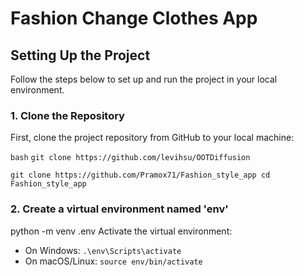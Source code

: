 # Fashion Change Clothes App
## Setting Up the Project

Follow the steps below to set up and run the project in your local environment.

### 1. Clone the Repository

First, clone the project repository from GitHub to your local machine: <p>
`bash`
`git clone https://github.com/levihsu/OOTDiffusion`<p>
`git clone https://github.com/Pramox71/Fashion_style_app
cd Fashion_style_app`

### 2. Create a virtual environment named 'env'
python -m venv .env
Activate the virtual environment:
- On Windows:
  `.\env\Scripts\activate`
- On macOS/Linux:
  `source env/bin/activate`
